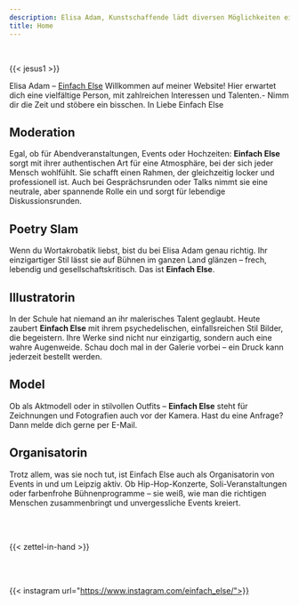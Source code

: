 ```yaml
---
description: Elisa Adam, Kunstschaffende lädt diversen Möglichkeiten ein.
title: Home
---
```


<br>

{{< jesus1 >}}

Elisa Adam – [Einfach Else](https://www.instagram.com/einfach_else/) Willkommen auf meiner Website!
Hier erwartet dich eine vielfältige Person, mit zahlreichen Interessen und Talenten.- Nimm dir die Zeit und stöbere ein bisschen.
In Liebe Einfach Else


## Moderation
Egal, ob für Abendveranstaltungen, Events oder Hochzeiten:
**Einfach Else** sorgt mit ihrer authentischen Art für eine Atmosphäre, bei der sich jeder Mensch wohlfühlt.
Sie schafft einen Rahmen, der gleichzeitig locker und professionell ist.
Auch bei Gesprächsrunden oder Talks nimmt sie eine neutrale, aber spannende Rolle ein und sorgt für lebendige Diskussionsrunden.

## Poetry Slam
Wenn du Wortakrobatik liebst, bist du bei Elisa Adam genau richtig.
Ihr einzigartiger Stil lässt sie auf Bühnen im ganzen Land glänzen – frech, lebendig und gesellschaftskritisch.
Das ist **Einfach Else**.

## Illustratorin
In der Schule hat niemand an ihr malerisches Talent geglaubt.
Heute zaubert **Einfach Else** mit ihrem psychedelischen, einfallsreichen Stil Bilder, die begeistern.
Ihre Werke sind nicht nur einzigartig, sondern auch eine wahre Augenweide.
Schau doch mal in der Galerie vorbei – ein Druck kann jederzeit bestellt werden.

## Model
Ob als Aktmodell oder in stilvollen Outfits – **Einfach Else** steht für Zeichnungen und Fotografien auch vor der Kamera.
Hast du eine Anfrage? Dann melde dich gerne per E-Mail.

## Organisatorin
Trotz allem, was sie noch tut, ist Einfach Else auch als Organisatorin von Events in und um Leipzig aktiv.
Ob Hip-Hop-Konzerte, Soli-Veranstaltungen oder farbenfrohe Bühnenprogramme – sie weiß, wie man die richtigen Menschen zusammenbringt und unvergessliche Events kreiert.


</br>
</br>


{{< zettel-in-hand >}}

</br>
</br>

{{< instagram url="https://www.instagram.com/einfach_else/">}}
